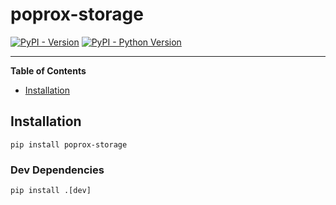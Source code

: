 # poprox-storage

[![PyPI - Version](https://img.shields.io/pypi/v/poprox-storage.svg)](https://pypi.org/project/poprox-storage)
[![PyPI - Python Version](https://img.shields.io/pypi/pyversions/poprox-storage.svg)](https://pypi.org/project/poprox-storage)

-----

**Table of Contents**

- [Installation](#installation)


## Installation

```console
pip install poprox-storage
```

### Dev Dependencies

```console
pip install .[dev]
```
